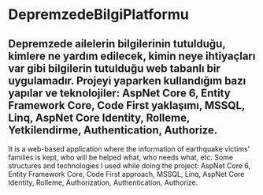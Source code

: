 # DepremzedeBilgiPlatformu
Depremzede ailelerin bilgilerinin tutulduğu, kimlere ne yardım edilecek, kimin neye ihtiyaçları var gibi bilgilerin tutulduğu web tabanlı bir uygulamadır. 
Projeyi yaparken kullandığım bazı yapılar ve teknolojiler:
AspNet Core 6, Entity Framework Core, Code First yaklaşımı, MSSQL, Linq, AspNet Core Identity, Rolleme, Yetkilendirme, Authentication, Authorize.
---------
It is a web-based application where the information of earthquake victims' families is kept, who will be helped what, who needs what, etc. 
Some structures and technologies I used while doing the project:
AspNet Core 6, Entity Framework Core, Code First approach, MSSQL, Linq, AspNet Core Identity, Rolleme, Authorization, Authentication, Authorize.
